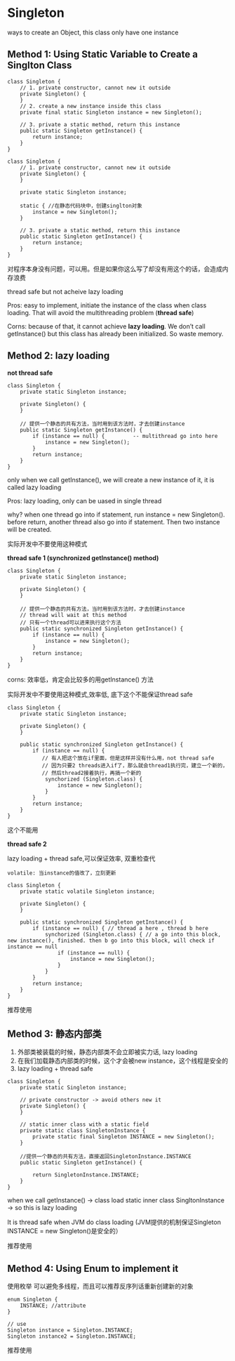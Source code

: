 # Singleton

ways to create an Object, this class only have one instance

## Method 1: Using Static Variable to Create a Singlton Class

```
class Singleton {
    // 1. private constructor, cannot new it outside
    private Singleton() {
    }
    // 2. create a new instance inside this class
    private final static Singleton instance = new Singleton();

    // 3. private a static method, return this instance
    public static Singleton getInstance() {
        return instance;
    }
}
```

```
class Singleton {
    // 1. private constructor, cannot new it outside
    private Singleton() {
    }
    
    private static Singleton instance;
    
    static { //在静态代码块中，创建singlton对象
        instance = new Singleton();
    }

    // 3. private a static method, return this instance
    public static Singleton getInstance() {
        return instance;
    }
}
```

对程序本身没有问题，可以用。但是如果你这么写了却没有用这个的话，会造成内存浪费&#x20;

thread safe but not acheive lazy loading&#x20;

Pros: easy to implement, initiate the instance of the class when class loading. That will avoid the multithreading problem (**thread safe**)

Corns: because of that, it cannot achieve **lazy loading**. We don’t call getInstance() but this class has already been initialized. So waste memory.&#x20;

## Method 2:  lazy loading&#x20;

**not thread safe**

```
class Singleton { 
    private static Singleton instance;
    
    private Singleton() {
    }

    // 提供一个静态的共有方法，当时用到该方法时，才去创建instance
    public static Singleton getInstance() {
        if (instance == null) {         -- multithread go into here
            instance = new Singleton();
        }
        return instance;
    }
}
```

only when we call getInstance(), we will create a new instance of it, it is called lazy loading

Pros: lazy loading, only can be uased in single thread

why? when one thread go into if statement, run instance = new Singleton(). before return, another thread also go into if statement. Then two instance will be created.&#x20;

&#x20;实际开发中不要使用这种模式

**thread safe 1 (synchronized getInstance() method)**

```
class Singleton { 
    private static Singleton instance;
    
    private Singleton() {
    }

    // 提供一个静态的共有方法，当时用到该方法时，才去创建instance
    // thread will wait at this method
    // 只有一个thread可以进来执行这个方法
    public static synchronized Singleton getInstance() {
        if (instance == null) {         
            instance = new Singleton();
        }
        return instance;
    }
}
```

corns: 效率低，肯定会比较多的用getInstance() 方法

实际开发中不要使用这种模式,效率低, 底下这个不能保证thread safe

```
class Singleton { 
    private static Singleton instance;
    
    private Singleton() {
    }

    public static synchronized Singleton getInstance() {
        if (instance == null) {   
           // 有人把这个放在if里面，但是这样并没有什么用，not thread safe
           // 因为只要2 threads进入if了，那么就会thread1执行完，建立一个新的，
           // 然后thread2接着执行，再搞一个新的
            synchorized (Singleton.class) {
                instance = new Singleton();
            }      
        }
        return instance;
    }
}
```

这个不能用

**thread safe 2**

lazy loading + thread safe,可以保证效率, 双重检查代

```
volatile: 当instance的值改了，立刻更新
```

```
class Singleton { 
    private static volatile Singleton instance;
    
    private Singleton() {
    }

    public static synchronized Singleton getInstance() {
        if (instance == null) { // thread a here , thread b here 
            synchorized (Singleton.class) { // a go into this block, new instance(), finished. then b go into this block, will check if instance == null
                if (instance == null) {
                    instance = new Singleton();
                }
            }      
        }
        return instance;
    }
}
```

推荐使用

## Method 3: 静态内部类

1. 外部类被装载的时候，静态内部类不会立即被实力话, lazy loading
2. 在我们加载静态内部类的时候，这个才会被new instance，这个线程是安全的
3. lazy loading + thread safe

```
class Singleton { 
    private static Singleton instance;
    
    // private constructor -> avoid others new it
    private Singleton() {
    }
    
    // static inner class with a static field
    private static class SingletonInstance {
        private static final Singleton INSTANCE = new Singleton();
    }
    
    //提供一个静态的共有方法，直接返回SingletonInstance.INSTANCE
    public static Singleton getInstance() {
        
        return SingletonInstance.INSTANCE;
    }
}
```

when we call getInstance() -> class load static inner class SingltonInstance -> so this is lazy loading&#x20;

It is thread safe when JVM do class loading (JVM提供的机制保证Singleton INSTANCE = new Singleton()是安全的）

推荐使用

## Method 4: Using Enum to implement it

使用枚举 可以避免多线程，而且可以推荐反序列话重新创建新的对象

```
enum Singleton {
    INSTANCE; //attribute
}

// use
Singleton instance = Singleton.INSTANCE;
Singleton instance2 = Singleton.INSTANCE;

```

推荐使用
